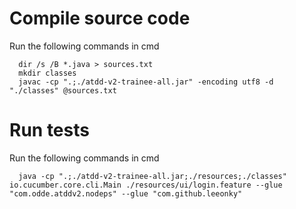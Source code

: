 # Compile source code

Run the following commands in cmd

```shell
  dir /s /B *.java > sources.txt
  mkdir classes
  javac -cp ".;./atdd-v2-trainee-all.jar" -encoding utf8 -d "./classes" @sources.txt
```

# Run tests

Run the following commands in cmd

```shell
  java -cp ".;./atdd-v2-trainee-all.jar;./resources;./classes" io.cucumber.core.cli.Main ./resources/ui/login.feature --glue "com.odde.atddv2.nodeps" --glue "com.github.leeonky"
```

